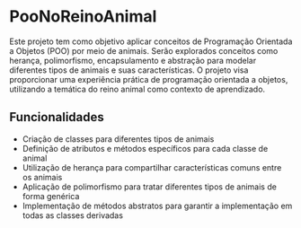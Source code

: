 # PooNoReinoAnimal

Este projeto tem como objetivo aplicar conceitos de Programação Orientada a Objetos (POO) por meio de animais. Serão explorados conceitos como herança, polimorfismo, encapsulamento e abstração para modelar diferentes tipos de animais e suas características. O projeto visa proporcionar uma experiência prática de programação orientada a objetos, utilizando a temática do reino animal como contexto de aprendizado.

## Funcionalidades

- Criação de classes para diferentes tipos de animais
- Definição de atributos e métodos específicos para cada classe de animal
- Utilização de herança para compartilhar características comuns entre os animais
- Aplicação de polimorfismo para tratar diferentes tipos de animais de forma genérica
- Implementação de métodos abstratos para garantir a implementação em todas as classes derivadas


